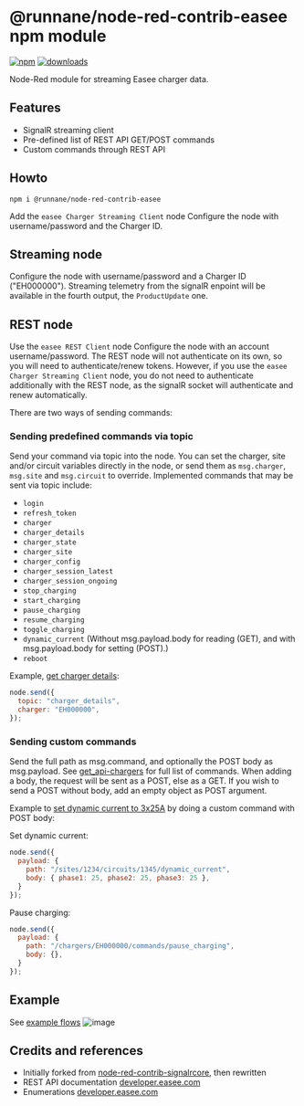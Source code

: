 # @runnane/node-red-contrib-easee npm module

[![npm](https://img.shields.io/npm/v/@runnane/node-red-contrib-easee.svg?maxAge=2592000)](https://www.npmjs.com/package/@runnane/node-red-contrib-easee)
[![downloads](https://img.shields.io/npm/dt/@runnane/node-red-contrib-easee.svg?maxAge=2592000)](https://www.npmjs.com/package/@runnane/node-red-contrib-easee)

Node-Red module for streaming Easee charger data.

## Features

- SignalR streaming client
- Pre-defined list of REST API GET/POST commands
- Custom commands through REST API

## Howto

`npm i @runnane/node-red-contrib-easee`

Add the `easee Charger Streaming Client` node
Configure the node with username/password and the Charger ID.

## Streaming node

Configure the node with username/password and a Charger ID ("EH000000").
Streaming telemetry from the signalR enpoint will be available in the fourth output,
the `ProductUpdate` one.

## REST node

Use the `easee REST Client` node
Configure the node with an account username/password.
The REST node will not authenticate on its own, so you will need to authenticate/renew tokens.
However, if you use the `easee Charger Streaming Client` node,
you do not need to authenticate additionally with the REST node, as the signalR socket
will authenticate and renew automatically.

There are two ways of sending commands:

### Sending predefined commands via topic

Send your command via topic into the node.
You can set the charger, site and/or circuit variables directly in the node, or send them as
`msg.charger`, `msg.site` and `msg.circuit` to override.
Implemented commands that may be sent via topic include:

- `login`
- `refresh_token`
- `charger`
- `charger_details`
- `charger_state`
- `charger_site`
- `charger_config`
- `charger_session_latest`
- `charger_session_ongoing`
- `stop_charging`
- `start_charging`
- `pause_charging`
- `resume_charging`
- `toggle_charging`
- `dynamic_current` (Without msg.payload.body for reading (GET), and with msg.payload.body for setting (POST).)
- `reboot`

Example, [get charger details](https://developer.easee.com/reference/get_api-chargers-id-details):

```javascript
node.send({
  topic: "charger_details",
  charger: "EH000000",
});
```

### Sending custom commands

Send the full path as msg.command, and optionally the POST body as msg.payload.
See [get_api-chargers](https://developer.easee.com/reference/get_api-chargers) for full list of commands.
When adding a body, the request will be sent as a POST, else as a GET. If you wish to send a POST without body, add an empty object as POST argument.

Example to [set dynamic current to 3x25A](https://developer.easee.com/reference/post_api-sites-siteid-circuits-circuitid-dynamiccurrent) by doing a custom command with POST body:

Set dynamic current:
```javascript
node.send({ 
  payload: {
    path: "/sites/1234/circuits/1345/dynamic_current",
    body: { phase1: 25, phase2: 25, phase3: 25 },
  }
});
```

Pause charging:
```javascript
node.send({ 
  payload: {
    path: "/chargers/EH000000/commands/pause_charging",
    body: {},
  }
});
```

## Example

See [example flows](https://github.com/runnane/node-red-contrib-easee/blob/main/example.json)
![image](https://github.com/runnane/node-red-contrib-easee/assets/1679504/744fd250-3bab-46d8-a31a-3421f6d4c42d)

## Credits and references

- Initially forked from [node-red-contrib-signalrcore](https://github.com/scottpage/node-red-contrib-signalrcore), then rewritten
- REST API documentation [developer.easee.com](https://developer.easee.com/docs/integrations)
- Enumerations [developer.easee.com](https://developer.easee.com/docs/enumerations)
